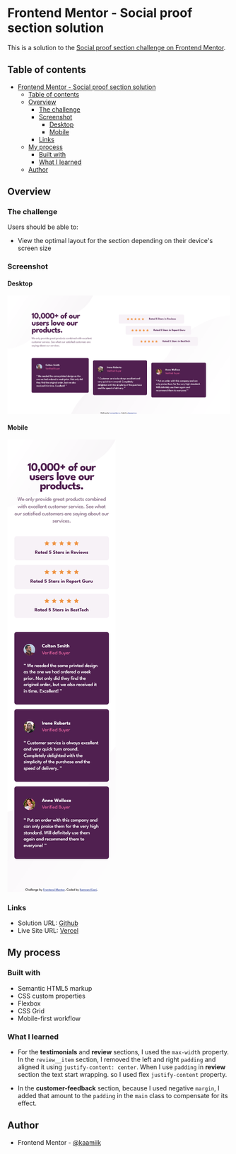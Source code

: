 # Frontend Mentor - Social proof section solution

This is a solution to the [Social proof section challenge on Frontend Mentor](https://www.frontendmentor.io/challenges/social-proof-section-6e0qTv_bA).

## Table of contents

- [Frontend Mentor - Social proof section solution](#frontend-mentor---social-proof-section-solution)
  - [Table of contents](#table-of-contents)
  - [Overview](#overview)
    - [The challenge](#the-challenge)
    - [Screenshot](#screenshot)
      - [Desktop](#desktop)
      - [Mobile](#mobile)
    - [Links](#links)
  - [My process](#my-process)
    - [Built with](#built-with)
    - [What I learned](#what-i-learned)
  - [Author](#author)

## Overview

### The challenge

Users should be able to:

- View the optimal layout for the section depending on their device's screen size

### Screenshot

#### Desktop

![](./images/screenshot-desktop.png)

#### Mobile

![](./images/screenshot-mobile.png)

### Links

- Solution URL: [Github](https://github.com/kaamiik/fm-Social-Proof-Section)
- Live Site URL: [Vercel](https://fm-social-proof-section-eight.vercel.app/)

## My process

### Built with

- Semantic HTML5 markup
- CSS custom properties
- Flexbox
- CSS Grid
- Mobile-first workflow

### What I learned

- For the **testimonials** and **review** sections, I used the `max-width` property. In the `review__item` section, I removed the left and right `padding` and aligned it using `justify-content: center`. When I use `padding` in **review** section the text start wrapping. so I used flex `justify-content` property.

- In the **customer-feedback** section, because I used negative `margin`, I added that amount to the `padding` in the `main` class to compensate for its effect.

## Author

- Frontend Mentor - [@kaamiik](https://www.frontendmentor.io/profile/kaamiik)
